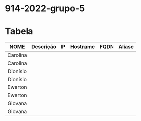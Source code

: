 # 914-2022-grupo-5

# Tabela

NOME            |  Descrição  |  IP  |  Hostname  |  FQDN  |  Aliase
:-------------------------:|:-------------------------:|:-------------------------:|:-------------------------:|:-------------------------:|:-------------------------:
Carolina  |   
Carolina  |  
Dionísio |   
Dionísio   |  
Ewerton   |  
Ewerton   |  
Giovana   |  
Giovana   |  
